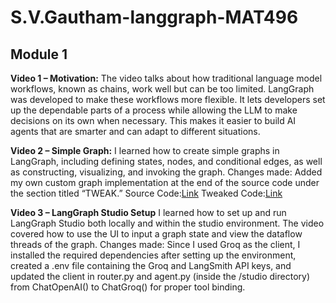 # S.V.Gautham-langgraph-MAT496

## Module 1
**Video 1 – Motivation:**
The video talks about how traditional language model workflows, known as chains, work well but can be too limited. LangGraph was developed to make these workflows more flexible. It lets developers set up the dependable parts of a process while allowing the LLM to make decisions on its own when necessary. This makes it easier to build AI agents that are smarter and can adapt to different situations.

**Video 2 – Simple Graph:**
I learned how to create simple graphs in LangGraph, including defining states, nodes, and conditional edges, as well as constructing, visualizing, and invoking the graph.
Changes made: Added my own custom graph implementation at the end of the source code under the section titled “TWEAK.”
Source Code:[Link](https://github.com/SVGautham/S.V.Gautham-langgraph-MAT496/blob/main/Module%201/Original%20Source%20Code/simple-graph.ipynb) 
Tweaked Code:[Link](https://github.com/SVGautham/S.V.Gautham-langgraph-MAT496/blob/main/Module%201/simple_graph_final.ipynb)

**Video 3 – LangGraph Studio Setup**
I learned how to set up and run LangGraph Studio both locally and within the studio environment. The video covered how to use the UI to input a graph state and view the dataflow threads of the graph.
Changes made: Since I used Groq as the client, I installed the required dependencies after setting up the environment, created a .env file containing the Groq and LangSmith API keys, and updated the client in router.py and agent.py (inside the /studio directory) from ChatOpenAI() to ChatGroq() for proper tool binding.
